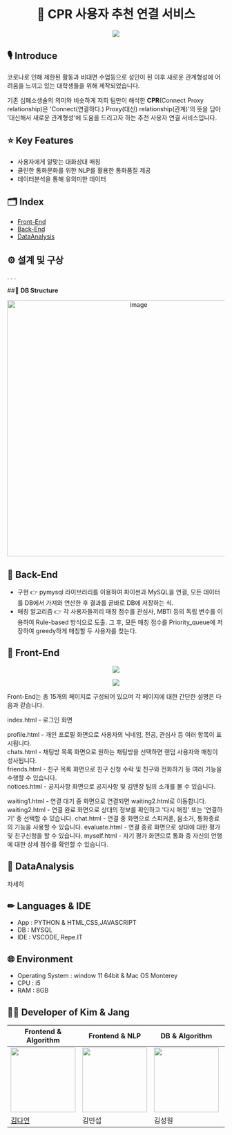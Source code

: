 # <center>**📡 CPR 사용자 추천 연결 서비스**</center>

<p align="center"><img src="https://mblogthumb-phinf.pstatic.net/MjAyMjAxMjNfMjgz/MDAxNjQyODY3MDI5MzY3.2-U9qIKcGv_nXkie7sLeZ8wwS2k_cR2hIUkvGJx4MQ4g.tP4mGvsroOLTC4HhY1Rfzn91MGKJWyesK-C1hI8Tc70g.PNG.pmj1010235/cpr.png?type=w800"></p>

## 🎙️ **Introduce**
코로나로 인해 제한된 활동과 비대면 수업등으로 성인이 된 이후 새로운 관계형성에 어려움을 느끼고 있는 대학생들을 위해 제작되었습니다.

기존 심폐소생술의 의미와 비슷하게 저희 팀만이 해석한 **CPR**(Connect Proxy relationship)은 'Connect(연결하다.) Proxy(대신) relationship(관계)'의 뜻을 담아 '대신해서 새로운 관계형성'에 도움을 드리고자 하는 추천 사용자 연결 서비스입니다.

## ⭐ **Key Features**
* 사용자에게 알맞는 대화상대 매칭
* 클린한 통화문화를 위한 NLP를 활용한 통화품질 제공
* 데이터분석을 통해 유의미한 데이터 

## 🗂️ **Index**
* [Front-End](https://github.com/nae-room/CPR#-front-end)
* [Back-End](https://github.com/nae-room/CPR#-back-end)
* [DataAnalysis](#https://github.com/nae-room/CPR#-dataanalysis)


## ⚙️ **설계 및 구상**
.
.
.

##🔨 **DB Structure**
<p align="center"><img width="593" alt="image" src="https://user-images.githubusercontent.com/54873618/150660075-625a5cfd-b4cd-4e53-885c-b78ad909d649.png"></p>


## 🔨 **Back-End**
* 구현 👉 pymysql 라이브러리를 이용하여 파이썬과 MySQL을 연결, 모든 데이터를 DB에서 가져와 연산한 후 결과를 곧바로 DB에 저장하는 식.
* 매칭 알고리즘 👉 각 사용자들끼리 매칭 점수를 관심사, MBTI 등의 독립 변수를 이용하여 Rule-based 방식으로 도출. 그 후, 모든 매칭 점수를 Priority_queue에 저장하여 greedy하게 매칭할 두 사용자를 찾는다.


## 🔨 **Front-End**
<p align="center"><img src="https://mblogthumb-phinf.pstatic.net/MjAyMjAxMjNfMjgw/MDAxNjQyODY0NjU2OTY4.Q2z-GduCayIJRZvY9mBckEHfm1JN-jmlpA5O8yQEJz8g.ZYe6qUO4B6N58dLnNgmUr7bv01TeSK9zevDVQVO6pIsg.PNG.pmj1010235/KakaoTalk_20220123_001703718.png?type=w800"/></p>
<p align="center"><img src="https://mblogthumb-phinf.pstatic.net/MjAyMjAxMjNfMjM0/MDAxNjQyODcwNjg3MTgz.GoFJOiabGadgD1l95JrtVGeMemyEJDybfi4-dWayRSQg.LqYY8-zRFFRuRXScu7w2MH6zjCW8F4rgfReipEbMsesg.PNG.pmj1010235/KakaoTalk_20220123_015703258.png?type=w800"/></p>

Front-End는 총 15개의 페이지로 구성되어 있으며 각 페이지에 대한 간단한 설명은 다음과 같습니다.

index.html - 로그인 화면 <br> 

profile.html - 개인 프로필 화면으로 사용자의 닉네임, 전공, 관심사 등 여러 항목이 표시됩니다. <br>
chats.html - 채팅방 목록 화면으로 원하는 채팅방을 선택하면 랜덤 사용자와 매칭이 성사됩니다. <br>
friends.html - 친구 목록 화면으로 친구 신청 수락 및 친구와 전화하기 등 여러 기능을 수행할 수 있습니다. <br>
notices.html - 공지사항 화면으로 공지사항 및 김앤장 팀의 소개를 볼 수 있습니다.

waiting1.html - 연결 대기 중 화면으로 연결되면 waiting2.html로 이동합니다.
waiting2.html - 연결 완료 화면으로 상대의 정보를 확인하고 '다시 매칭' 또는 '연결하기' 중 선택할 수 있습니다.
chat.html - 연결 중 화면으로 스피커폰, 음소거, 통화종료의 기능을 사용할 수 있습니다.
evaluate.html - 연결 종료 화면으로 상대에 대한 평가 및 친구신청을 할 수 있습니다.
myself.html - 자기 평가 화면으로 통화 중 자신의 언행에 대한 상세 점수를 확인할 수 있습니다.

## 🔨 **DataAnalysis**
자세히

## ✏ **Languages & IDE**
* App : PYTHON & HTML,CSS,JAVASCRIPT
* DB : MYSQL
* IDE : VSCODE, Repe.IT

## 🌐 **Environment**
* Operating System : window 11 64bit & Mac OS Monterey
* CPU : i5
* RAM : 8GB

## 👩‍💻 **Developer of Kim & Jang**
|Frontend & Algorithm|Frontend & NLP|DB & Algorithm|NLP & Algorithm|DB & Algorithm|
|--|--|--|--|--|
|<img src="https://avatars.githubusercontent.com/u/96629346?v=4"  width="150" height="150"/>|<img src="https://mblogthumb-phinf.pstatic.net/MjAyMjAxMTlfMTgx/MDAxNjQyNTY4MjcxNzc0.9FZZzG7OIT-hqtZ_7rOVEci8IeeEJ9shM_-D8-dPqugg.SwO-Bsd5H9QGQIAbDrASZEpEVthZEgh_6eIDfqiPODcg.PNG.pmj1010235/IN_duck.png?type=w800"  width="150" height="150"/>|<img src="https://mblogthumb-phinf.pstatic.net/MjAyMjAxMTlfMTMx/MDAxNjQyNTY4MDM3ODA3.LAWjWD8QCNZBVQxPsNlSkz-LoypP5lIxGiwqs-ar0fEg.bgg0nDHqkfVg3SSIf-er0zq3uDwNTSPsshkPDmjT3ykg.JPEG.pmj1010235/KakaoTalk_20220119_131657794.jpg?type=w800"  width="150" height="150"/>|<img src="https://user-images.githubusercontent.com/97957438/149934844-3d94fb3d-e29d-4550-a61d-ff9be35667de.png"  width="150" height="150">|<img src="https://mblogthumb-phinf.pstatic.net/MjAyMjAxMTlfMjgw/MDAxNjQyNTkxMTE5ODg0.j1nbRY6Uc17N4EYSNSTpvn7c-0DgVdyqbsZ7usPghrsg.u5YxXs7L1Prtr6yVFiR5NakcfzP22A_XfudxA91xDSIg.PNG.pmj1010235/KakaoTalk_20220119_195008561.png?type=w800"  width="150" height="150"/>|
|[김다연](https://github.com/nae-room)|김민섭|김성원|김예린|장찬영|
